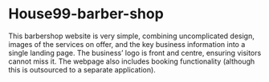 # House99-barber-shop
This barbershop website is very simple, combining uncomplicated design, images of the services on offer, and the key business information into a single landing page. The business’ logo is front and centre, ensuring visitors cannot miss it. The webpage also includes booking functionality (although this is outsourced to a separate application).
